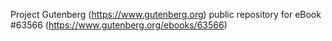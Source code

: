 Project Gutenberg (https://www.gutenberg.org) public repository for eBook #63566 (https://www.gutenberg.org/ebooks/63566)
